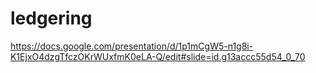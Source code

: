 # ledgering
https://docs.google.com/presentation/d/1p1mCgW5-n1g8i-K1EjxO4dzgTfczOKrWUxfmK0eLA-Q/edit#slide=id.g13accc55d54_0_70
